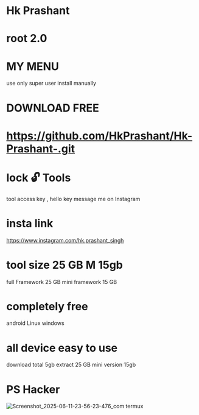 # Hk Prashant 
# root 2.0

# MY MENU 

use only super user install manually

# DOWNLOAD FREE 
# https://github.com/HkPrashant/Hk-Prashant-.git
# lock 🔓 Tools 
tool access key , hello key message me on Instagram
# insta link 
https://www.instagram.com/hk.prashant_singh
# tool size 25 GB M 15gb
full Framework 25 GB mini framework 15 GB
# completely free
android Linux windows 
# all device easy to use
download total 5gb
extract 25 GB mini version 15gb
# PS Hacker

![Screenshot_2025-06-11-23-56-23-476_com termux](https://github.com/user-attachments/assets/019ed6d9-39cf-4ec0-9e8b-3a8209a9830b)


